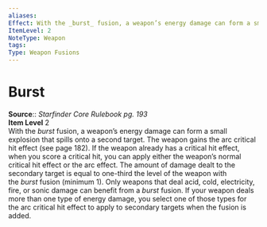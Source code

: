 ```yaml
---
aliases: 
Effect: With the _burst_ fusion, a weapon’s energy damage can form a small explosion that spills onto a second target. The weapon gains the arc critical hit effect (see page 182). If the weapon already has a critical hit effect, when you score a critical hit, you can apply either the weapon’s normal critical hit effect or the arc effect. The amount of damage dealt to the secondary target is equal to one-third the level of the weapon with the _burst_ fusion (minimum 1). Only weapons that deal acid, cold, electricity, fire, or sonic damage can benefit from a _burst_ fusion. If your weapon deals more than one type of energy damage, you select one of those types for the arc critical hit effect to apply to secondary targets when the fusion is added.
ItemLevel: 2
NoteType: Weapon
tags: 
Type: Weapon Fusions
---
```


# Burst

**Source**:: _Starfinder Core Rulebook pg. 193_  
**Item Level** 2  
With the _burst_ fusion, a weapon’s energy damage can form a small explosion that spills onto a second target. The weapon gains the arc critical hit effect (see page 182). If the weapon already has a critical hit effect, when you score a critical hit, you can apply either the weapon’s normal critical hit effect or the arc effect. The amount of damage dealt to the secondary target is equal to one-third the level of the weapon with the _burst_ fusion (minimum 1). Only weapons that deal acid, cold, electricity, fire, or sonic damage can benefit from a _burst_ fusion. If your weapon deals more than one type of energy damage, you select one of those types for the arc critical hit effect to apply to secondary targets when the fusion is added.
